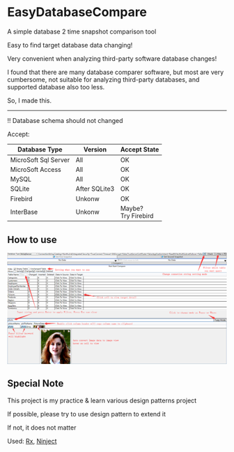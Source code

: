 # EasyDatabaseCompare
A simple database 2 time snapshot comparison tool

Easy to find target database data changing!

Very convenient when analyzing third-party software database changes!

I found that there are many database comparer software, but most are very cumbersome, not suitable for analyzing third-party databases, and supported database also too less. 

So, I made this.

-------------------
!! Database schema should not changed

Accept:

|Database Type|Version|Accept State|
|-|-|-|
|MicroSoft Sql Server|All|OK|
|MicroSoft Access|All|OK|
|MySQL|All|OK|
|SQLite|After SQLite3|OK|
|Firebird|Unkonw|OK|
|InterBase|Unkonw|Maybe? <br /> Try Firebird|

How to use
-----------------------
![](https://github.com/Flithor/EasyDatabaseCompare/blob/NewFramework/img.png)

Special Note
------------------------
This project is my practice & learn various design patterns project

If possible, please try to use design pattern to extend it

If not, it does not matter

Used: [Rx](https://github.com/dotnet/reactive), [Ninject](https://github.com/ninject/Ninject)
